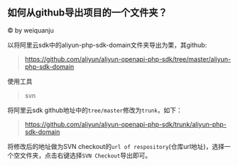 ## 如何从github导出项目的一个文件夹？

&copy; by weiquanju

以将阿里云sdk中的aliyun-php-sdk-domain文件夹导出为栗，其github:
>   https://github.com/aliyun/aliyun-openapi-php-sdk/tree/master/aliyun-php-sdk-domain

使用工具
>svn

将阿里云sdk github地址中的`tree/master`修改为`trunk`，如下：
>https://github.com/aliyun/aliyun-openapi-php-sdk/trunk/aliyun-php-sdk-domain

将修改后的地址做为SVN checkout的`url of respository`(仓库url地址)，选择一个空文件夹，点击右键选择`SVN Checkout`导出即可。

